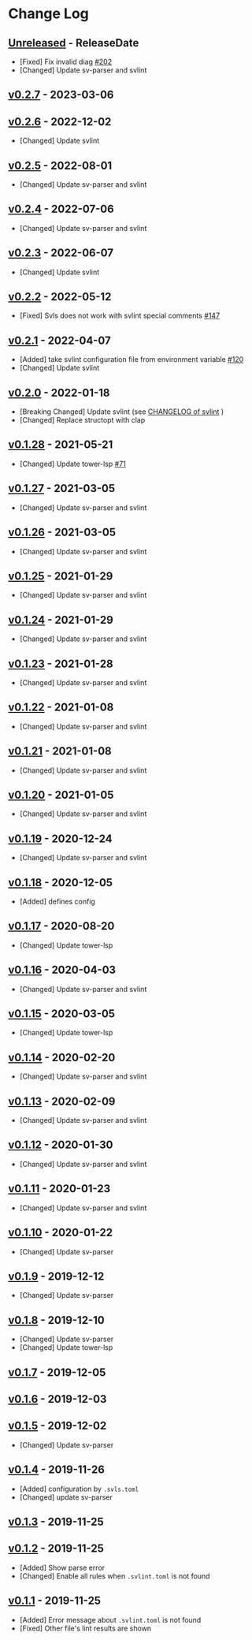 # Change Log

## [Unreleased](https://github.com/dalance/svls/compare/v0.2.7...Unreleased) - ReleaseDate

* [Fixed] Fix invalid diag [#202](https://github.com/dalance/svls/pull/202)
* [Changed] Update sv-parser and svlint

## [v0.2.7](https://github.com/dalance/svls/compare/v0.2.6...v0.2.7) - 2023-03-06

## [v0.2.6](https://github.com/dalance/svls/compare/v0.2.5...v0.2.6) - 2022-12-02

* [Changed] Update svlint

## [v0.2.5](https://github.com/dalance/svls/compare/v0.2.4...v0.2.5) - 2022-08-01

* [Changed] Update sv-parser and svlint

## [v0.2.4](https://github.com/dalance/svls/compare/v0.2.3...v0.2.4) - 2022-07-06

* [Changed] Update sv-parser and svlint

## [v0.2.3](https://github.com/dalance/svls/compare/v0.2.2...v0.2.3) - 2022-06-07

* [Changed] Update svlint

## [v0.2.2](https://github.com/dalance/svls/compare/v0.2.1...v0.2.2) - 2022-05-12

* [Fixed] Svls does not work with svlint special comments [#147](https://github.com/dalance/svls/issues/147)

## [v0.2.1](https://github.com/dalance/svls/compare/v0.2.0...v0.2.1) - 2022-04-07

* [Added] take svlint configuration file from environment variable [#120](https://github.com/dalance/svls/pull/120)
* [Changed] Update svlint

## [v0.2.0](https://github.com/dalance/svls/compare/v0.1.28...v0.2.0) - 2022-01-18

* [Breaking Changed] Update svlint (see [CHANGELOG of svlint](https://github.com/dalance/svlint/compare/v0.4.18...v0.5.0) )
* [Changed] Replace structopt with clap

## [v0.1.28](https://github.com/dalance/svls/compare/v0.1.27...v0.1.28) - 2021-05-21

* [Changed] Update tower-lsp [#71](https://github.com/dalance/svls/pull/71)

## [v0.1.27](https://github.com/dalance/svls/compare/v0.1.26...v0.1.27) - 2021-03-05

* [Changed] Update sv-parser and svlint

## [v0.1.26](https://github.com/dalance/svls/compare/v0.1.25...v0.1.26) - 2021-03-05

* [Changed] Update sv-parser and svlint

## [v0.1.25](https://github.com/dalance/svls/compare/v0.1.24...v0.1.25) - 2021-01-29

* [Changed] Update sv-parser and svlint

## [v0.1.24](https://github.com/dalance/svls/compare/v0.1.23...v0.1.24) - 2021-01-29

* [Changed] Update sv-parser and svlint

## [v0.1.23](https://github.com/dalance/svls/compare/v0.1.22...v0.1.23) - 2021-01-28

* [Changed] Update sv-parser and svlint

## [v0.1.22](https://github.com/dalance/svls/compare/v0.1.21...v0.1.22) - 2021-01-08

* [Changed] Update sv-parser and svlint

## [v0.1.21](https://github.com/dalance/svls/compare/v0.1.20...v0.1.21) - 2021-01-08

* [Changed] Update sv-parser and svlint

## [v0.1.20](https://github.com/dalance/svls/compare/v0.1.19...v0.1.20) - 2021-01-05

* [Changed] Update sv-parser and svlint

## [v0.1.19](https://github.com/dalance/svls/compare/v0.1.18...v0.1.19) - 2020-12-24

* [Changed] Update sv-parser and svlint

## [v0.1.18](https://github.com/dalance/svls/compare/v0.1.17...v0.1.18) - 2020-12-05

* [Added] defines config

## [v0.1.17](https://github.com/dalance/svls/compare/v0.1.16...v0.1.17) - 2020-08-20

* [Changed] Update tower-lsp

## [v0.1.16](https://github.com/dalance/svls/compare/v0.1.15...v0.1.16) - 2020-04-03

* [Changed] Update sv-parser and svlint

## [v0.1.15](https://github.com/dalance/svls/compare/v0.1.14...v0.1.15) - 2020-03-05

* [Changed] Update tower-lsp

## [v0.1.14](https://github.com/dalance/svls/compare/v0.1.13...v0.1.14) - 2020-02-20

* [Changed] Update sv-parser and svlint

## [v0.1.13](https://github.com/dalance/svls/compare/v0.1.12...v0.1.13) - 2020-02-09

* [Changed] Update sv-parser and svlint

## [v0.1.12](https://github.com/dalance/svls/compare/v0.1.11...v0.1.12) - 2020-01-30

* [Changed] Update sv-parser and svlint

## [v0.1.11](https://github.com/dalance/svls/compare/v0.1.10...v0.1.11) - 2020-01-23

* [Changed] Update sv-parser and svlint

## [v0.1.10](https://github.com/dalance/svls/compare/v0.1.9...v0.1.10) - 2020-01-22

* [Changed] Update sv-parser

## [v0.1.9](https://github.com/dalance/svls/compare/v0.1.8...v0.1.9) - 2019-12-12

* [Changed] Update sv-parser

## [v0.1.8](https://github.com/dalance/svls/compare/v0.1.7...v0.1.8) - 2019-12-10

* [Changed] Update sv-parser
* [Changed] Update tower-lsp

## [v0.1.7](https://github.com/dalance/svls/compare/v0.1.6...v0.1.7) - 2019-12-05

## [v0.1.6](https://github.com/dalance/svls/compare/v0.1.5...v0.1.6) - 2019-12-03

## [v0.1.5](https://github.com/dalance/svls/compare/v0.1.4...v0.1.5) - 2019-12-02

* [Changed] Update sv-parser

## [v0.1.4](https://github.com/dalance/svls/compare/v0.1.3...v0.1.4) - 2019-11-26

* [Added] configuration by `.svls.toml`
* [Changed] update sv-parser

## [v0.1.3](https://github.com/dalance/svls/compare/v0.1.2...v0.1.3) - 2019-11-25

## [v0.1.2](https://github.com/dalance/svls/compare/v0.1.1...v0.1.2) - 2019-11-25

* [Added] Show parse error
* [Changed] Enable all rules when `.svlint.toml` is not found

## [v0.1.1](https://github.com/dalance/svlint/compare/v0.1.0...v0.1.1) - 2019-11-25

* [Added] Error message about `.svlint.toml` is not found
* [Fixed] Other file's lint results are shown
